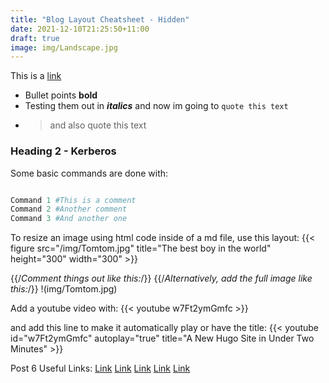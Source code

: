 ```yaml
---
title: "Blog Layout Cheatsheet - Hidden"
date: 2021-12-10T21:25:50+11:00
draft: true
image: img/Landscape.jpg
---
```


This is a [link](https://www.pexels.com/photo/selective-focus-photography-of-orange-tabby-cat-1170986/)

* Bullet points **bold**
* Testing them out in ***italics*** and now im going to `quote this text`
* >and also quote this text

### Heading 2 - Kerberos

Some basic commands are done with:

```python

Command 1 #This is a comment
Command 2 #Another comment
Command 3 #And another one

```

To resize an image using html code inside of a md file, use this layout:
{{< figure src="/img/Tomtom.jpg" title="The best boy in the world" height="300" width="300" >}}

{{/*Comment things out like this:*/}}
{{/*Alternatively, add the full image like this:*/}}
!(img/Tomtom.jpg)

Add a youtube video with:
{{< youtube w7Ft2ymGmfc >}}

and add this line to make it automatically play or have the title:
{{< youtube id="w7Ft2ymGmfc" autoplay="true" title="A New Hugo Site in Under Two Minutes" >}}


Post 6 Useful Links:
[Link](https://medium.com/avmconsulting-blog/log4j-vulnerability-for-dummies-13af42ce4266)
[Link](https://news.sophos.com/en-us/2021/12/12/log4shell-hell-anatomy-of-an-exploit-outbreak/)
[Link](https://www.akamai.com/blog/security/threat-intelligence-on-log4j-cve-key-findings-and-their-implications)
[Link](https://www.lawfareblog.com/whats-deal-log4shell-security-nightmare)
[Link](https://symantec-enterprise-blogs.security.com/blogs/threat-intelligence/log4j-vulnerabilities-attacks)
